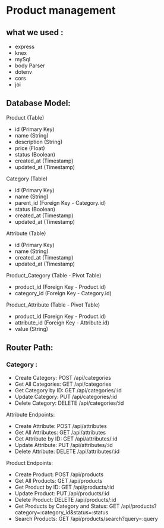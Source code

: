 # Product management





## what we used :
- express
- knex
- mySql
- body Parser
- dotenv 
- cors
- joi 

## Database Model:

Product (Table)
- id (Primary Key)
- name (String)
- description (String)
- price (Float)
- status (Boolean)
- created_at (Timestamp)
- updated_at (Timestamp)

Category (Table)
- id (Primary Key)
- name (String)
- parent_id (Foreign Key - Category.id)
- status (Boolean)
- created_at (Timestamp)
- updated_at (Timestamp)

Attribute (Table)
- id (Primary Key)
- name (String)
- created_at (Timestamp)
- updated_at (Timestamp)

Product_Category (Table - Pivot Table)
- product_id (Foreign Key - Product.id)
- category_id (Foreign Key - Category.id)

Product_Attribute (Table - Pivot Table)
- product_id (Foreign Key - Product.id)
- attribute_id (Foreign Key - Attribute.id)
- value (String)


## Router Path: 

### Category :

- Create Category: POST /api/categories
- Get All Categories: GET /api/categories
- Get Category by ID: GET /api/categories/:id
- Update Category: PUT /api/categories/:id
- Delete Category: DELETE /api/categories/:id


Attribute Endpoints:

- Create Attribute: POST /api/attributes
- Get All Attributes: GET /api/attributes
- Get Attribute by ID: GET /api/attributes/:id
- Update Attribute: PUT /api/attributes/:id
- Delete Attribute: DELETE /api/attributes/:id

Product Endpoints:

- Create Product: POST /api/products
- Get All Products: GET /api/products
- Get Product by ID: GET /api/products/:id
- Update Product: PUT /api/products/:id
- Delete Product: DELETE /api/products/:id
- Get Products by Category and Status: GET /api/products?category=:category_id&status=:status
- Search Products: GET /api/products/search?query=:query